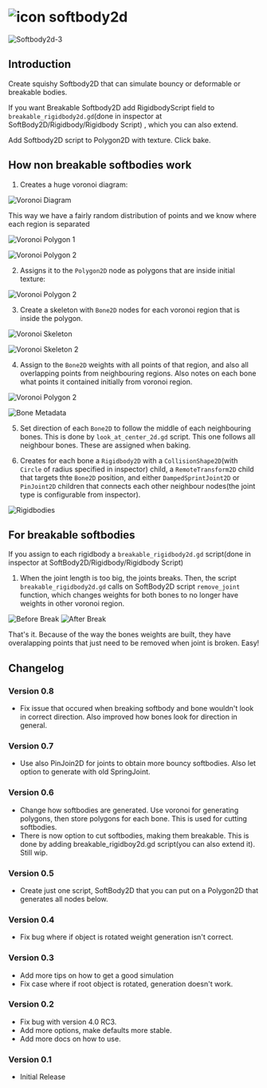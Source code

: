 # ![icon](https://raw.githubusercontent.com/Ughuuu/godot-4-softbody2d/main/addons/softbody2d/plugin_icon.png) softbody2d

![Softbody2d-3](https://i.imgur.com/7uCPDqB.gif)

## Introduction

Create squishy Softbody2D that can simulate bouncy or deformable or breakable bodies.

If you want Breakable Softbody2D add RigidbodyScript field to `breakable_rigidbody2d.gd`(done in inspector at SoftBody2D/Rigidbody/Rigidbody Script)
, which you can also extend.

Add Softbody2D script to Polygon2D with texture. Click bake.

## How non breakable softbodies work

1. Creates a huge voronoi diagram:

![Voronoi Diagram](docs/voronoi.png)

This way we have a fairly random distribution of points and we know where each region is separated

![Voronoi Polygon 1](docs/voronoi_poly1.png)

![Voronoi Polygon 2](docs/voronoi_poly2.png)

2. Assigns it to the `Polygon2D` node as polygons that are inside initial texture:

![Voronoi Polygon 2](docs/poly.png)


3. Create a skeleton with `Bone2D` nodes for each voronoi region that is inside the polygon.

![Voronoi Skeleton](docs/skeleton.png)

![Voronoi Skeleton 2](docs/skeleton-2.png)

4. Assign to the `Bone2D` weights with all points of that region, and also all overlapping points from neighbouring regions. Also notes on each bone what points it contained initially from voronoi region.

![Voronoi Polygon 2](docs/bones.png)

![Bone Metadata](docs/bone_metadata.png)

5. Set direction of each `Bone2D` to follow the middle of each neighbouring bones. This is done by `look_at_center_2d.gd` script. This one follows all neighbour bones. These are assigned when baking.

6. Creates for each bone a `Rigidbody2D` with a `CollisionShape2D`(with `Circle` of radius specified in inspector) child, a `RemoteTransform2D` child that targets thte `Bone2D` position, and either `DampedSprintJoint2D` or `PinJoint2D` children that connects each other neighbour nodes(the joint type is configurable from inspector).

![Rigidbodies](docs/rigidbodies.png)

## For breakable softbodies

If you assign to each rigidbody a `breakable_rigidbody2d.gd` script(done in inspector at SoftBody2D/Rigidbody/Rigidbody Script)

1. When the joint length is too big, the joints breaks. Then, the script `breakable_rigidbody2d.gd` calls on SoftBody2D script `remove_joint` function, which changes weights for both bones to no longer have weights in other voronoi region.

![Before Break](docs/before-break.png)
![After Break](docs/after-break.png)

That's it. Because of the way the bones weights are built, they have overalapping points that just need to be removed when joint is broken. Easy!


## Changelog

### Version 0.8

- Fix issue that occured when breaking softbody and bone wouldn't look in correct direction. Also improved how bones look for direction in general.

### Version 0.7

- Use also PinJoin2D for joints to obtain more bouncy softbodies. Also let option to generate with old SpringJoint.

### Version 0.6

- Change how softbodies are generated. Use voronoi for generating polygons, then store polygons for each bone. This is used for cutting softbodies.
- There is now option to cut softbodies, making them breakable. This is done by adding breakable_rigidboy2d.gd script(you can also extend it). Still wip.

### Version 0.5

- Create just one script, SoftBody2D that you can put on a Polygon2D that generates all nodes below.

### Version 0.4

- Fix bug where if object is rotated weight generation isn't correct.

### Version 0.3

- Add more tips on how to get a good simulation
- Fix case where if root object is rotated, generation doesn't work.

### Version 0.2

- Fix bug with version 4.0 RC3.
- Add more options, make defaults more stable.
- Add more docs on how to use.

### Version 0.1

- Initial Release
